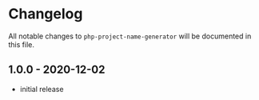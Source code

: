 # Changelog

All notable changes to `php-project-name-generator` will be documented in this file.

## 1.0.0 - 2020-12-02

- initial release
